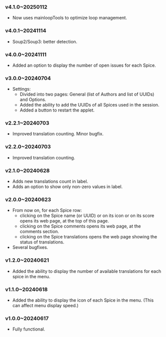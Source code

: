 ### v4.1.0~20250112
  * Now uses mainloopTools to optimize loop management.

### v4.0.1~20241114
  * Soup2/Soup3: better detection.

### v4.0.0~20241111

* Added an option to display the number of open issues for each Spice.

### v3.0.0~20240704

* Settings:
    * Divided into two pages: General (list of Authors and list of UUIDs) and Options.
    * Added the ability to add the UUIDs of all Spices used in the session.
    * Added a button to restart the applet.

### v2.2.1~20240703

* Improved translation counting. Minor bugfix.

### v2.2.0~20240703

* Improved translation counting.


### v2.1.0~20240628

* Adds new translations count in label.
* Adds an option to show only non-zero values in label.

### v2.0.0~20240623

* From now on, for each Spice row:
    * clicking on the Spice name (or UUID) or on its icon or on its score opens its web page, at the top of this page.
    * clicking on the Spice comments opens its web page, at the comments section.
    * clicking on the Spice translations opens the web page showing the status of translations.
* Several bugfixes.

### v1.2.0~20240621

* Added the ability to display the number of available translations for each spice in the menu.

### v1.1.0~20240618

* Added the ability to display the icon of each Spice in the menu. (This can affect menu display speed.)

### v1.0.0~20240617

* Fully functional.
